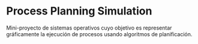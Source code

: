 # Process Planning Simulation
Mini-proyecto de sistemas operativos cuyo objetivo es representar gráficamente la ejecución de procesos usando algoritmos de planificación.
